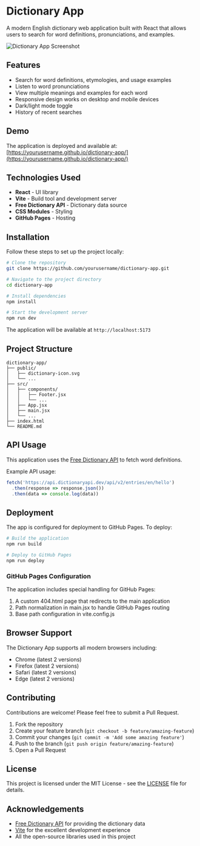 # Dictionary App

A modern English dictionary web application built with React that allows users to search for word definitions, pronunciations, and examples.

![Dictionary App Screenshot](./ScreenShots/DarkModeOutput.png)

## Features

- Search for word definitions, etymologies, and usage examples
- Listen to word pronunciations
- View multiple meanings and examples for each word
- Responsive design works on desktop and mobile devices
- Dark/light mode toggle
- History of recent searches

## Demo

The application is deployed and available at: [https://yourusername.github.io/dictionary-app/](https://yourusername.github.io/dictionary-app/)

## Technologies Used

- **React** - UI library
- **Vite** - Build tool and development server
- **Free Dictionary API** - Dictionary data source
- **CSS Modules** - Styling
- **GitHub Pages** - Hosting

## Installation

Follow these steps to set up the project locally:

```bash
# Clone the repository
git clone https://github.com/yourusername/dictionary-app.git

# Navigate to the project directory
cd dictionary-app

# Install dependencies
npm install

# Start the development server
npm run dev
```

The application will be available at `http://localhost:5173`

## Project Structure

```
dictionary-app/
├── public/
│   ├── dictionary-icon.svg
│   └── ...
├── src/
│   ├── components/
│   │   ├── Footer.jsx
│   │   └── ...
│   ├── App.jsx
│   ├── main.jsx
│   └── ...
├── index.html
└── README.md
```

## API Usage

This application uses the [Free Dictionary API](https://dictionaryapi.dev/) to fetch word definitions.

Example API usage:

```javascript
fetch('https://api.dictionaryapi.dev/api/v2/entries/en/hello')
  .then(response => response.json())
  .then(data => console.log(data))
```

## Deployment

The app is configured for deployment to GitHub Pages. To deploy:

```bash
# Build the application
npm run build

# Deploy to GitHub Pages
npm run deploy
```

### GitHub Pages Configuration

The application includes special handling for GitHub Pages:

1. A custom 404.html page that redirects to the main application
2. Path normalization in main.jsx to handle GitHub Pages routing
3. Base path configuration in vite.config.js

## Browser Support

The Dictionary App supports all modern browsers including:

- Chrome (latest 2 versions)
- Firefox (latest 2 versions)
- Safari (latest 2 versions)
- Edge (latest 2 versions)

## Contributing

Contributions are welcome! Please feel free to submit a Pull Request.

1. Fork the repository
2. Create your feature branch (`git checkout -b feature/amazing-feature`)
3. Commit your changes (`git commit -m 'Add some amazing feature'`)
4. Push to the branch (`git push origin feature/amazing-feature`)
5. Open a Pull Request

## License

This project is licensed under the MIT License - see the [LICENSE](LICENSE) file for details.

## Acknowledgements

- [Free Dictionary API](https://dictionaryapi.dev/) for providing the dictionary data
- [Vite](https://vitejs.dev/) for the excellent development experience
- All the open-source libraries used in this project
